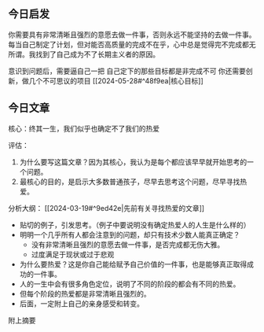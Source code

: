 ## 今日启发

你需要具有非常清晰且强烈的意愿去做一件事，否则永远不能坚持的去做一件事。
每当自己制定了计划，但对能否高质量的完成不在乎，心中总是觉得完不完成都无所谓。我找到了自己成为不了长期主义者的原因。

意识到问题后，需要逼自己一把
自己定下的那些目标都是非完成不可
	你还需要创新，做几个不可思议的项目         [[2024-05-28#^48f9ea|核心目标]]   

## 今日文章

核心：终其一生，我们似乎也确定不了我们的热爱

评估：

1. 为什么要写这篇文章？因为其核心，我认为是每个都应该早早就开始思考的一个问题。
2. 最核心的目的，是启示大多数普通孩子，尽早去思考这个问题，尽早寻找热爱。

分析大纲： [[2024-03-19#^9ed42e|先前有关寻找热爱的文章]] 

- 贴切的例子，引发思考。（例子中要说明没有确定热爱人的人生是什么样的）
- 明明一个几乎所有人都会注意到的问题，却只有技术少数人能真正确定？
	- 没有非常清晰且强烈的意愿去做一件事，是否完成都无伤大雅。
	- 过度满足于现状或过于悲观
- 为什么要热爱？这是你自己能给赋予自己价值的一件事，也是能够真正取得成功的一件事。
- 人的一生中会有很多角色定位，说明了不同的阶段的都会有不同的热爱。
- 但每个阶段的热爱都是非常清晰且强烈的。
- 后面，一定附上自己的亲身感受和转变。

附上摘要

